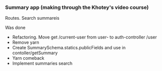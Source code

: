 ### Summary app (making through the Khotey's video course)

Routes. Search summareis

Was done

* Refactoring. Move get /current-user from user- to auth-controller /user
* Remove yarn
* Create SummarySchema.statics.publicFields and use in contoller/getSummary
* Yarn comeback
* Implement summaries search
